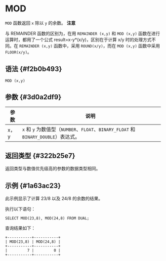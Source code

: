 MOD 
========================



`MOD` 函数返回 `x` 除以 `y` 的余数。
**注意**



与 REMAINDER 函数的区别为，在用 `REMAINDER (x,y)` 和 `MOD (x,y)` 函数在进行运算时，都用了一个公式 result=x-y\*(x/y)，区别在于计算 x/y 时的处理方式不同。在 `REMAINDER (x,y)` 函数中，采用 `ROUND(x/y)`，而在 `MOD (x,y)` 函数中采用 `FLOOR(x/y)`。

语法 {#f2b0b493}
--------------

    MOD (x,y)



参数 {#3d0a2df9}
--------------



| 参数  |                                  说明                                   |
|-----|-----------------------------------------------------------------------|
| x，y | `x` 和 `y` 为数值型（`NUMBER`、`FLOAT`、`BINARY_FLOAT` 和 `BINARY_DOUBLE`）表达式。 |



返回类型 {#322b25e7}
----------------

返回类型与数值优先级高的参数的数据类型相同。

示例 {#1a63ac23}
--------------

此示例显示了计算 23/8 以及 24/8 的余数的结果。

执行以下语句：

    SELECT MOD(23,8), MOD(24,8) FROM DUAL;



查询结果如下：

    +-----------+-----------+
    | MOD(23,8) | MOD(24,8) |
    +-----------+-----------+
    |         7 |         0 |
    +-----------+-----------+


